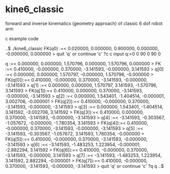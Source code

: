 # kine6_classic
forward and inverse kinematics (geometry approach) of classic 6 dof robot arm

c example code

..$ ./kine6_classic
FK(q0)  :=< 0.020000, 0.000000, 0.900000, 0.000000, -0.000000, 0.000000 >
quit 'q' or continue 'c' ?c
c
input q:=0 0 90 0 90 0

q       :=< 0.000000, 0.000000, 1.570796, 0.000000, 1.570796, 0.000000 >
FK      :=< 0.410000, -0.000000, 0.370000, -3.141593, -0.000000, 3.141593 >
q[0]    :=< 0.000000, 0.000000, 1.570797, -0.000000, 1.570796, -0.000000 >
FK(q[0]):=< 0.410000, -0.000000, 0.370000, -3.141593, -0.000000, -3.141593 >
q[1]    :=< 0.000000, 0.000000, 1.570797, 3.141593, -1.570796, 3.141593 >
FK(q[1]):=< 0.410000, 0.000000, 0.370000, -3.141593, -0.000000, -3.141593 >
q[2]    :=< 0.000000, 1.543401, -1.404514, -0.000001, 3.002706, -0.000001 >
FK(q[2]):=< 0.410000, -0.000000, 0.370000, -3.141593, -0.000000, -3.141593 >
q[3]    :=< 0.000000, 1.543401, -1.404514, 3.141592, -3.002706, 3.141592 >
FK(q[3]):=< 0.410000, 0.000000, 0.370000, -3.141593, -0.000000, -3.141593 >
q[4]    :=< -3.141593, -0.303567, -1.057672, -0.000000, -1.780354, 3.141593 >
FK(q[4]):=< 0.410000, -0.000000, 0.370000, -3.141593, -0.000000, -3.141593 >
q[5]    :=< -3.141593, -0.303567, -1.057672, 3.141593, 1.780354, -0.000000 >
FK(q[5]):=< 0.410000, -0.000000, 0.370000, -3.141593, -0.000000, -3.141593 >
q[6]    :=< -3.141593, -1.483253, 1.223954, -0.000001, -2.882294, 3.141592 >
FK(q[6]):=< 0.410000, -0.000000, 0.370000, -3.141593, -0.000000, 3.141593 >
q[7]    :=< -3.141593, -1.483253, 1.223954, 3.141592, 2.882294, -0.000001 >
FK(q[7]):=< 0.410000, -0.000000, 0.370000, -3.141593, -0.000000, -3.141593 >
quit 'q' or continue 'c' ?q
q
..$ 
